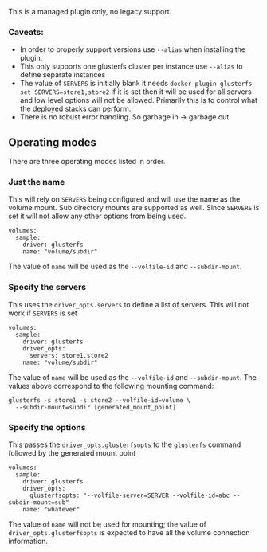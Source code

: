 This is a managed plugin only, no legacy support.

### Caveats:

- In order to properly support versions use `--alias` when installing the plugin.
- This only supports one glusterfs cluster per instance use `--alias` to define separate instances
- The value of `SERVERS` is initially blank it needs `docker plugin glusterfs set SERVERS=store1,store2` if it is set then it will be used for all servers and low level options will not be allowed.  Primarily this is to control what the deployed stacks can perform.
- There is no robust error handling.  So garbage in -> garbage out

## Operating modes

There are three operating modes listed in order.

### Just the name

This will rely on `SERVERS` being configured and will use the name as the volume mount.  Sub directory mounts are supported as well.  Since `SERVERS` is set it will not allow any other options from being used.

    volumes:
      sample:
        driver: glusterfs
        name: "volume/subdir"

The value of `name` will be used as the `--volfile-id` and `--subdir-mount`.

### Specify the servers

This uses the `driver_opts.servers` to define a list of servers.  This will not work if `SERVERS` is set

    volumes:
      sample:
        driver: glusterfs
        driver_opts:
          servers: store1,store2
        name: "volume/subdir"

The value of `name` will be used as the `--volfile-id` and `--subdir-mount`.  The values above correspond to the following mounting command:

    glusterfs -s store1 -s store2 --volfile-id=volume \
      --subdir-mount=subdir [generated_mount_point]

### Specify the options

This passes the `driver_opts.glusterfsopts` to the `glusterfs` command followed by the generated mount point

    volumes:
      sample:
        driver: glusterfs
        driver_opts:
          glusterfsopts: "--volfile-server=SERVER --volfile-id=abc --subdir-mount=sub"
        name: "whatever"

The value of `name` will not be used for mounting; the value of `driver_opts.glusterfsopts` is expected to have all the volume connection information.

